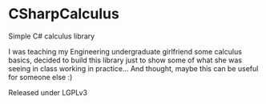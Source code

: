 # CSharpCalculus
Simple C# calculus library

I was teaching my Engineering undergraduate girlfriend some calculus basics, decided to build this library just to show some of what she was seeing in class working in practice... And thought, maybe this can be useful for someone else :)

Released under LGPLv3